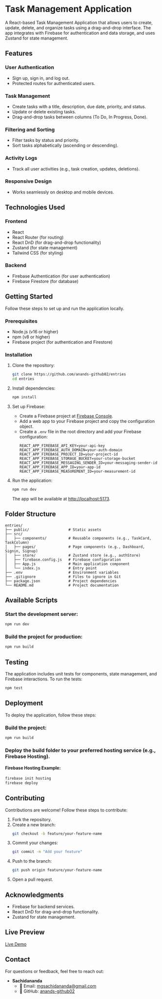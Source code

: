 # Task Management Application

A React-based Task Management Application that allows users to create, update, delete, and organize tasks using a drag-and-drop interface. The app integrates with Firebase for authentication and data storage, and uses Zustand for state management.

## Features

### User Authentication
- Sign up, sign in, and log out.
- Protected routes for authenticated users.

### Task Management
- Create tasks with a title, description, due date, priority, and status.
- Update or delete existing tasks.
- Drag-and-drop tasks between columns (To Do, In Progress, Done).

### Filtering and Sorting
- Filter tasks by status and priority.
- Sort tasks alphabetically (ascending or descending).

### Activity Logs
- Track all user activities (e.g., task creation, updates, deletions).

### Responsive Design
- Works seamlessly on desktop and mobile devices.

## Technologies Used

### Frontend
- React
- React Router (for routing)
- React DnD (for drag-and-drop functionality)
- Zustand (for state management)
- Tailwind CSS (for styling)

### Backend
- Firebase Authentication (for user authentication)
- Firebase Firestore (for database)

## Getting Started

Follow these steps to set up and run the application locally.

### Prerequisites
- Node.js (v16 or higher)
- npm (v8 or higher)
- Firebase project (for authentication and Firestore)

### Installation

1. Clone the repository:
    ```bash
    git clone https://github.com/anands-github02/entries
    cd entries
    ```

2. Install dependencies:
    ```bash
    npm install
    ```

3. Set up Firebase:
    - Create a Firebase project at [Firebase Console](https://console.firebase.google.com/).
    - Add a web app to your Firebase project and copy the configuration object.
    - Create a `.env` file in the root directory and add your Firebase configuration:
      ```env
      REACT_APP_FIREBASE_API_KEY=your-api-key
      REACT_APP_FIREBASE_AUTH_DOMAIN=your-auth-domain
      REACT_APP_FIREBASE_PROJECT_ID=your-project-id
      REACT_APP_FIREBASE_STORAGE_BUCKET=your-storage-bucket
      REACT_APP_FIREBASE_MESSAGING_SENDER_ID=your-messaging-sender-id
      REACT_APP_FIREBASE_APP_ID=your-app-id
      REACT_APP_FIREBASE_MEASUREMENT_ID=your-measurement-id
      ```

4. Run the application:
    ```bash
    npm run dev
    ```

    The app will be available at [http://localhost:5173](http://localhost:5173).

## Folder Structure

```
entries/
├── public/                  # Static assets
├── src/
│   ├── components/          # Reusable components (e.g., TaskCard, TaskColumn)
│   ├── pages/               # Page components (e.g., Dashboard, Signin, Signup)
│   ├── store/               # Zustand store (e.g., authStore)
│   ├── firebase.config.js   # Firebase configuration
│   ├── App.js               # Main application component
│   └── index.js             # Entry point
├── .env                     # Environment variables
├── .gitignore               # Files to ignore in Git
├── package.json             # Project dependencies
└── README.md                # Project documentation
```

## Available Scripts

### Start the development server:

```bash
npm run dev
```

### Build the project for production:

```bash
npm run build
```

## Testing

The application includes unit tests for components, state management, and Firebase interactions. To run the tests:

```bash
npm test
```

## Deployment

To deploy the application, follow these steps:

### Build the project:

```bash
npm run build
```

### Deploy the build folder to your preferred hosting service (e.g., Firebase Hosting).

#### Firebase Hosting Example:

```bash
firebase init hosting
firebase deploy
```

## Contributing

Contributions are welcome! Follow these steps to contribute:

1. Fork the repository.
2. Create a new branch:
    ```bash
    git checkout -b feature/your-feature-name
    ```
3. Commit your changes:
    ```bash
    git commit -m "Add your feature"
    ```
4. Push to the branch:
    ```bash
    git push origin feature/your-feature-name
    ```
5. Open a pull request.


## Acknowledgments

- Firebase for backend services.
- React DnD for drag-and-drop functionality.
- Zustand for state management.

## Live Preview

[Live Demo](https://entries-1d96b.web.app/dashboard)

## Contact

For questions or feedback, feel free to reach out:

- **Sachidananda**
  - 📧 Email: [mgsachidananda@gmail.com](mailto:mgsachidananda@gmail.com)
  - 🐙 GitHub: [anands-github02](https://github.com/anands-github02)
